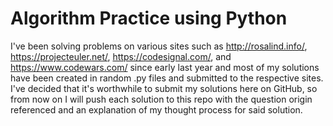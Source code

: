 # Algorithm Practice using Python

I've been solving problems on various sites such as http://rosalind.info/, https://projecteuler.net/, https://codesignal.com/, and https://www.codewars.com/ since early last year and most of my solutions have been created in random .py files and submitted to the respective sites. I've decided that it's worthwhile to submit my solutions here on GitHub, so from now on I will push each solution to this repo with the question origin referenced and an explanation of my thought process for said solution. 
